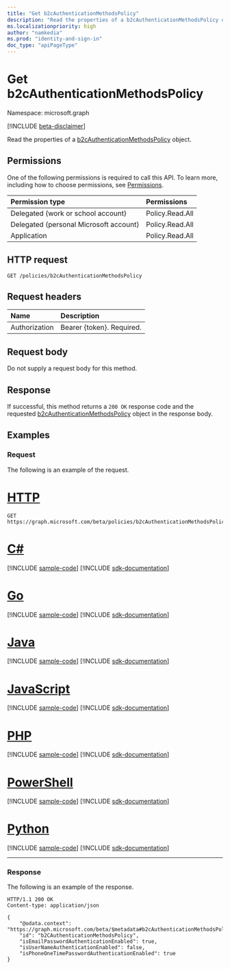 ```yaml
---
title: "Get b2cAuthenticationMethodsPolicy"
description: "Read the properties of a b2cAuthenticationMethodsPolicy object."
ms.localizationpriority: high
author: "namkedia"
ms.prod: "identity-and-sign-in"
doc_type: "apiPageType"
---
```


# Get b2cAuthenticationMethodsPolicy

Namespace: microsoft.graph

[!INCLUDE [beta-disclaimer](../../includes/beta-disclaimer.md)]

Read the properties of a [b2cAuthenticationMethodsPolicy](../resources/b2cauthenticationmethodspolicy.md) object.

## Permissions

One of the following permissions is required to call this API. To learn more, including how to choose permissions, see [Permissions](/graph/permissions-reference).

| Permission type                        | Permissions|
|:---------------------------------------|:---------------|
| Delegated (work or school account)     | Policy.Read.All|
| Delegated (personal Microsoft account) | Policy.Read.All|
| Application                            | Policy.Read.All|

## HTTP request

<!-- { "blockType": "ignored" } -->

```http
GET /policies/b2cAuthenticationMethodsPolicy
```

## Request headers

| Name      |Description|
|:----------|:----------|
| Authorization | Bearer {token}. Required. |

## Request body

Do not supply a request body for this method.

## Response

If successful, this method returns a `200 OK` response code and the requested [b2cAuthenticationMethodsPolicy](../resources/b2cauthenticationmethodspolicy.md) object in the response body.

## Examples

### Request

The following is an example of the request.


# [HTTP](#tab/http)
<!-- {
  "blockType": "request",
  "name": "get_b2cauthenticationmethodspolicy"
}-->

```msgraph-interactive
GET https://graph.microsoft.com/beta/policies/b2cAuthenticationMethodsPolicy
```

# [C#](#tab/csharp)
[!INCLUDE [sample-code](../includes/snippets/csharp/get-b2cauthenticationmethodspolicy-csharp-snippets.md)]
[!INCLUDE [sdk-documentation](../includes/snippets/snippets-sdk-documentation-link.md)]

# [Go](#tab/go)
[!INCLUDE [sample-code](../includes/snippets/go/get-b2cauthenticationmethodspolicy-go-snippets.md)]
[!INCLUDE [sdk-documentation](../includes/snippets/snippets-sdk-documentation-link.md)]

# [Java](#tab/java)
[!INCLUDE [sample-code](../includes/snippets/java/get-b2cauthenticationmethodspolicy-java-snippets.md)]
[!INCLUDE [sdk-documentation](../includes/snippets/snippets-sdk-documentation-link.md)]

# [JavaScript](#tab/javascript)
[!INCLUDE [sample-code](../includes/snippets/javascript/get-b2cauthenticationmethodspolicy-javascript-snippets.md)]
[!INCLUDE [sdk-documentation](../includes/snippets/snippets-sdk-documentation-link.md)]

# [PHP](#tab/php)
[!INCLUDE [sample-code](../includes/snippets/php/get-b2cauthenticationmethodspolicy-php-snippets.md)]
[!INCLUDE [sdk-documentation](../includes/snippets/snippets-sdk-documentation-link.md)]

# [PowerShell](#tab/powershell)
[!INCLUDE [sample-code](../includes/snippets/powershell/get-b2cauthenticationmethodspolicy-powershell-snippets.md)]
[!INCLUDE [sdk-documentation](../includes/snippets/snippets-sdk-documentation-link.md)]

# [Python](#tab/python)
[!INCLUDE [sample-code](../includes/snippets/python/get-b2cauthenticationmethodspolicy-python-snippets.md)]
[!INCLUDE [sdk-documentation](../includes/snippets/snippets-sdk-documentation-link.md)]

---

### Response

The following is an example of the response.

<!-- {
  "blockType": "response",
  "truncated": true,
  "@odata.type": "microsoft.graph.b2cAuthenticationMethodsPolicy"
} -->

```http
HTTP/1.1 200 OK
Content-type: application/json

{
    "@odata.context": "https://graph.microsoft.com/beta/$metadata#b2cAuthenticationMethodsPolicy",
    "id": "b2CAuthenticationMethodsPolicy",
    "isEmailPasswordAuthenticationEnabled": true,
    "isUserNameAuthenticationEnabled": false,
    "isPhoneOneTimePasswordAuthenticationEnabled": true
}
```

<!-- uuid: 16cd6b66-4b1a-43a1-adaf-3a886856ed98
2019-02-04 14:57:30 UTC -->
<!-- {
  "type": "#page.annotation",
  "description": "Get b2cAuthenticationMethodsPolicy",
  "keywords": "",
  "section": "documentation",
  "tocPath": ""
}-->
